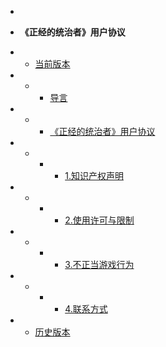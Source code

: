 * [](/ "《正经的统治者》用户协议")

 *  **《正经的统治者》用户协议**
 * * [当前版本](./yhxy/FreePresidentialGame/index)
 * * * [导言](./yhxy/FreePresidentialGame/index#tips)
 * * * [《正经的统治者》用户协议](./yhxy/FreePresidentialGame/index#title)
 * * * * [1.知识产权声明](./yhxy/FreePresidentialGame/index#main1)
 * * * * [2.使用许可与限制](./yhxy/FreePresidentialGame/index#main2)
 * * * * [3.不正当游戏行为](./yhxy/FreePresidentialGame/index#main3)
 * * * * [4.联系方式](./yhxy/FreePresidentialGame/index#main4)
 * * [历史版本](./main/history)



